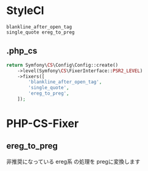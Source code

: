 # StyleCI
```
blankline_after_open_tag
single_quote ereg_to_preg
```


## .php_cs
```php
return Symfony\CS\Config\Config::create()
    ->level(Symfony\CS\FixerInterface::PSR2_LEVEL)
    ->fixers([
        'blankline_after_open_tag',
        'single_quote',
        'ereg_to_preg',
    ]);
```


# PHP-CS-Fixer

## ereg_to_preg
非推奨になっている ereg系 の処理を pregに変換します


